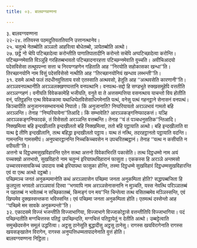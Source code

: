 ```yaml
---
title: ०३. बालवग्गवण्णना

---
```

३. बालवग्गवण्णना  
२२-२४. ततियस्स पठमदुतियततियानि उत्तानत्थानेव।  
२५. चतुत्थे नेतब्बोति अञ्‍ञतो आहरित्वा बोधेतब्बो, ञापेतब्बोति अत्थो।  
२७. छट्ठे नो चेपि पटिच्छादेत्वा करोन्तीति पाणातिपातादीनि करोन्तो सचेपि अप्पटिच्छादेत्वा करोन्ति। पटिच्छन्‍नमेवाति विञ्‍ञूहि गरहितब्बभावतो पटिच्छादनारहत्ता पटिच्छन्‍नमेवाति वुच्‍चति। अवीचिआदयो पदेसविसेसा तत्थूपपन्‍ना सत्ता च निरयग्गहणेन गहिताति आह ‘‘निरयोति सहोकासका खन्धा’’ति। तिरच्छानयोनि नाम विसुं पदेसविसेसो नत्थीति आह ‘‘तिरच्छानयोनियं खन्धाव लब्भन्ती’’ति।  
३१. दसमे अत्थो फलं तदधीनवुत्तिताय वसो एतस्साति अत्थवसो, हेतूति आह ‘‘अत्थवसेति कारणानी’’ति। अरञ्‍ञवनपत्थानीति अरञ्‍ञलक्खणप्पत्तानि वनपत्थानि। वनपत्थ-सद्दो हि सण्डभूते रुक्खसमूहेपि वत्ततीति अरञ्‍ञग्गहणं। वनीयति विवेककामेहि भजीयति, वनुते वा ते अत्तसम्पत्तिया वसनत्थाय याचन्तो विय होतीति वनं, पतिट्ठहन्ति एत्थ विवेककामा यथाधिप्पेतविसेसाधिगमेनाति पत्थं, वनेसु पत्थं गहनट्ठाने सेनासनं वनपत्थं। किञ्‍चापीति अनुजाननसम्भावनत्थे निपातो। किं अनुजानाति? निप्परियायतो अरञ्‍ञभावं गामतो बहि अरञ्‍ञन्ति। तेनाह ‘‘निप्परियायेना’’तिआदि। किं सम्भावेति? आरञ्‍ञकङ्गनिप्फादकत्तं। यञ्हि आरञ्‍ञकङ्गनिप्फादकं, तं विसेसतो अरञ्‍ञन्ति वत्तब्बन्ति। तेनाह ‘‘यं तं पञ्‍चधनुसतिक’’न्तिआदि। निक्खमित्वा बहि इन्दखीलाति इन्दखीलतो बहि निक्खमित्वा, ततो बहि पट्ठायाति अत्थो। बहि इन्दखीलाति वा यत्थ द्वे तीणि इन्दखीलानि, तत्थ बहिद्धा इन्दखीलतो पट्ठाय। यत्थ तं नत्थि, तदरहट्ठानतो पट्ठायाति वदन्ति। गामन्तन्ति गामसमीपं। अनुपचारट्ठानन्ति निच्‍चकिच्‍चवसेन न उपचरितब्बट्ठानं। तेनाह ‘‘यत्थ न कसीयति न वपीयती’’ति।  
अत्तनो च दिट्ठधम्मसुखविहारन्ति एतेन सत्था अत्तनो विवेकाभिरतिं पकासेति। तत्थ दिट्ठधम्मो नाम अयं पच्‍चक्खो अत्तभावो, सुखविहारो नाम चतुन्‍नं इरियापथविहारानं फासुता। एककस्स हि अरञ्‍ञे अन्तमसो उच्‍चारवस्सावकिच्‍चं उपादाय सब्बे इरियापथा फासुका होन्ति, तस्मा दिट्ठधम्मे सुखविहारं दिट्ठधम्मसुखविहारन्ति एवं वा एत्थ अत्थो दट्ठब्बो।  
पच्छिमञ्‍च जनतं अनुकम्पमानोति कथं अरञ्‍ञवासेन पच्छिमा जनता अनुकम्पिता होति? सद्धापब्बजिता हि कुलपुत्ता भगवतो अरञ्‍ञवासं दिस्वा ‘‘भगवापि नाम अरञ्‍ञसेनासनानि न मुञ्‍चति, यस्स नेवत्थि परिञ्‍ञातब्बं न पहातब्बं न भावेतब्बं न सच्छिकातब्बं, किमङ्गं पन मय’’न्ति चिन्तेत्वा तत्थ वसितब्बमेव मञ्‍ञिस्सन्ति, एवं खिप्पमेव दुक्खस्सन्तकरा भविस्सन्ति। एवं पच्छिमा जनता अनुकम्पिता होति। एतमत्थं दस्सेन्तो आह ‘‘पच्छिमे मम सावके अनुकम्पन्तो’’ति।  
३२. एकादसमे विज्‍जं भजन्तीति विज्‍जाभागिया, विज्‍जाभागे विज्‍जाकोट्ठासे वत्तन्तीतिपि विज्‍जाभागिया। पदं पच्छिन्दतीति मग्गचित्तस्स पतिट्ठं उपच्छिन्दति, मग्गचित्तं पतिट्ठापेतुं न देतीति अत्थो। उब्बट्टेत्वाति समुच्छेदवसेन समूलं उद्धरित्वा। अट्ठसु ठानेसूति बुद्धादीसु अट्ठसु ठानेसु। रागस्स खयविरागेनाति रागस्स खयसङ्खातेन विरागेन, रागस्स अनुप्पत्तिधम्मतापादनेनाति वुत्तं होति।  
बालवग्गवण्णना निट्ठिता।  